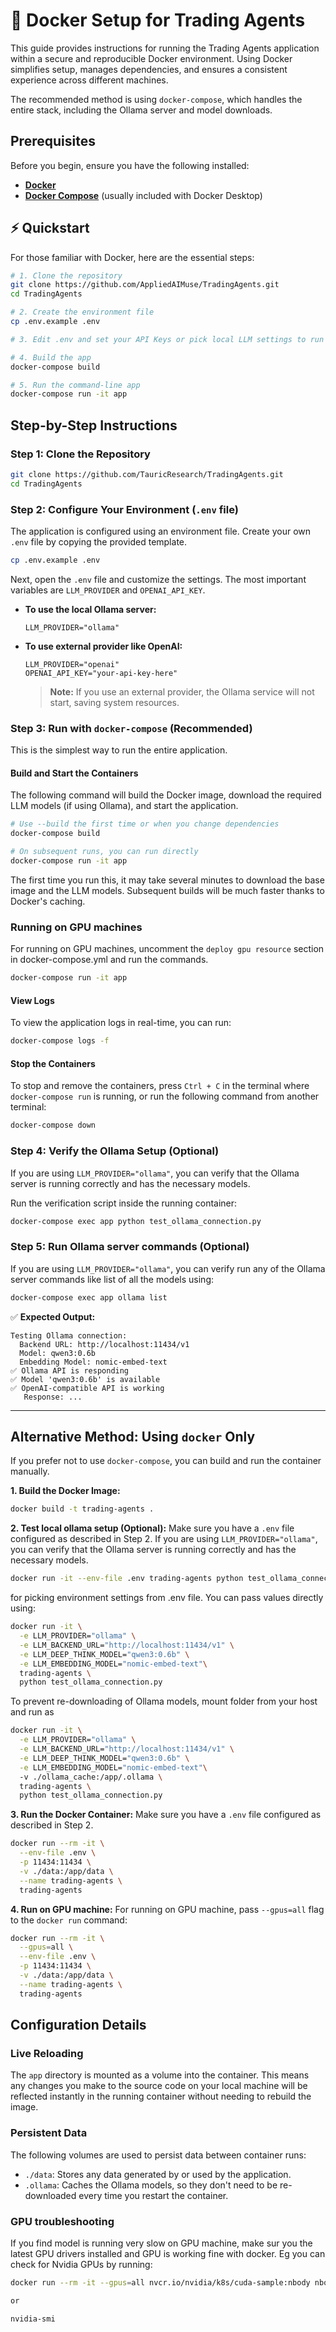 # 🚀 Docker Setup for Trading Agents

This guide provides instructions for running the Trading Agents application within a secure and reproducible Docker environment. Using Docker simplifies setup, manages dependencies, and ensures a consistent experience across different machines.

The recommended method is using `docker-compose`, which handles the entire stack, including the Ollama server and model downloads.

## Prerequisites

Before you begin, ensure you have the following installed:
*   [**Docker**](https://docs.docker.com/get-docker/)
*   [**Docker Compose**](https://docs.docker.com/compose/install/) (usually included with Docker Desktop)

## ⚡ Quickstart

For those familiar with Docker, here are the essential steps:

```bash
# 1. Clone the repository
git clone https://github.com/AppliedAIMuse/TradingAgents.git
cd TradingAgents

# 2. Create the environment file
cp .env.example .env

# 3. Edit .env and set your API Keys or pick local LLM settings to run locally

# 4. Build the app
docker-compose build

# 5. Run the command-line app
docker-compose run -it app
```

## Step-by-Step Instructions

### Step 1: Clone the Repository

```bash
git clone https://github.com/TauricResearch/TradingAgents.git
cd TradingAgents
```

### Step 2: Configure Your Environment (`.env` file)

The application is configured using an environment file. Create your own `.env` file by copying the provided template.

```bash
cp .env.example .env
```

Next, open the `.env` file and customize the settings. The most important variables are `LLM_PROVIDER` and `OPENAI_API_KEY`.

*   **To use the local Ollama server:**
    ```env
    LLM_PROVIDER="ollama"
    ```
*   **To use external provider like OpenAI:**
    ```env
    LLM_PROVIDER="openai"
    OPENAI_API_KEY="your-api-key-here"
    ```
    > **Note:** If you use an external provider, the Ollama service will not start, saving system resources.

### Step 3: Run with `docker-compose` (Recommended)

This is the simplest way to run the entire application.

#### Build and Start the Containers

The following command will build the Docker image, download the required LLM models (if using Ollama), and start the application.

```bash
# Use --build the first time or when you change dependencies
docker-compose build

# On subsequent runs, you can run directly
docker-compose run -it app
```

The first time you run this, it may take several minutes to download the base image and the LLM models. Subsequent builds will be much faster thanks to Docker's caching.

### Running on GPU machines
For running on GPU machines, uncomment the `deploy gpu resource` section in docker-compose.yml and run the commands.
```bash
docker-compose run -it app
```

#### View Logs

To view the application logs in real-time, you can run:
```bash
docker-compose logs -f
```

#### Stop the Containers

To stop and remove the containers, press `Ctrl + C` in the terminal where `docker-compose run` is running, or run the following command from another terminal:
```bash
docker-compose down
```


### Step 4: Verify the Ollama Setup (Optional)

If you are using `LLM_PROVIDER="ollama"`, you can verify that the Ollama server is running correctly and has the necessary models.

Run the verification script inside the running container:
```bash
docker-compose exec app python test_ollama_connection.py
```

### Step 5: Run Ollama server commands (Optional)

If you are using `LLM_PROVIDER="ollama"`, you can verify run any of the Ollama server commands like  list of all the models using: 
```bash
docker-compose exec app ollama list
```

✅ **Expected Output:**
```
Testing Ollama connection:
  Backend URL: http://localhost:11434/v1
  Model: qwen3:0.6b
  Embedding Model: nomic-embed-text
✅ Ollama API is responding
✅ Model 'qwen3:0.6b' is available
✅ OpenAI-compatible API is working
   Response: ...
```

---

## Alternative Method: Using `docker` Only

If you prefer not to use `docker-compose`, you can build and run the container manually.

**1. Build the Docker Image:**
```bash
docker build -t trading-agents .
```

**2. Test local ollama setup (Optional):**
Make sure you have a `.env` file configured as described in Step 2. If you are using `LLM_PROVIDER="ollama"`, you can verify that the Ollama server is running correctly and has the necessary models.
```bash
docker run -it --env-file .env trading-agents python test_ollama_connection.py
```
for picking environment settings from .env file. You can pass values directly using: 
```bash
docker run -it \
  -e LLM_PROVIDER="ollama" \
  -e LLM_BACKEND_URL="http://localhost:11434/v1" \
  -e LLM_DEEP_THINK_MODEL="qwen3:0.6b" \
  -e LLM_EMBEDDING_MODEL="nomic-embed-text"\ 
  trading-agents \
  python test_ollama_connection.py
```
To prevent re-downloading of Ollama models, mount folder from your host and run as
```bash
docker run -it \
  -e LLM_PROVIDER="ollama" \
  -e LLM_BACKEND_URL="http://localhost:11434/v1" \
  -e LLM_DEEP_THINK_MODEL="qwen3:0.6b" \
  -e LLM_EMBEDDING_MODEL="nomic-embed-text"\ 
  -v ./ollama_cache:/app/.ollama \
  trading-agents \
  python test_ollama_connection.py
```


**3. Run the Docker Container:**
Make sure you have a `.env` file configured as described in Step 2.
```bash
docker run --rm -it \
  --env-file .env \
  -p 11434:11434 \
  -v ./data:/app/data \
  --name trading-agents \
  trading-agents
```

**4. Run on GPU machine:**
For running on GPU machine, pass `--gpus=all` flag to the `docker run` command: 
```bash
docker run --rm -it \
  --gpus=all \
  --env-file .env \
  -p 11434:11434 \
  -v ./data:/app/data \
  --name trading-agents \
  trading-agents
```

## Configuration Details

### Live Reloading
The `app` directory is mounted as a volume into the container. This means any changes you make to the source code on your local machine will be reflected instantly in the running container without needing to rebuild the image.

### Persistent Data
The following volumes are used to persist data between container runs:
*   `./data`: Stores any data generated by or used by the application.
*   `.ollama`: Caches the Ollama models, so they don't need to be re-downloaded every time you restart the container.

### GPU troubleshooting
If you find model is running very slow on GPU machine, make sur you the latest GPU drivers installed and GPU is working fine with docker. Eg you can check for Nvidia GPUs by running: 
```bash
docker run --rm -it --gpus=all nvcr.io/nvidia/k8s/cuda-sample:nbody nbody -gpu -benchmark

or

nvidia-smi
```